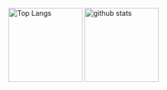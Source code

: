 <p align="left"> 
  <img alt="Top Langs" height="150px" src="https://github-readme-stats.vercel.app/api/top-langs/?username=yatoyun&layout=compact&show_icons=true&theme=onedark" />
  <img alt="github stats" height="150px" src="https://github-readme-stats.vercel.app/api?username=yatoyun&theme=onedark&show_icons=ture&count_private=true" />
</p>
